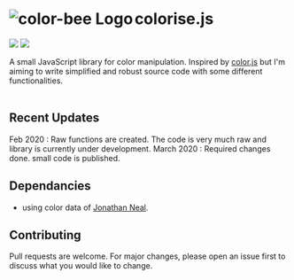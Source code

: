 # colorise.js [<img src="https://github.com/mayuraitavadekar/colorise/blob/master/colorise-icon.png" alt="color-bee Logo" align="left">](https://github.com/mayuraitavadekar/color-bee.js)
<img src="https://img.shields.io/badge/github-active-green"/> <img src="https://img.shields.io/badge/version-1.0.0-orange"/>

A small JavaScript library for color manipulation.
Inspired by [color.js](https://github.com/brehaut/color-js) but I'm aiming to write simplified and robust source code with some different functionalities. 
<br/>
<br/>
## Recent Updates

Feb 2020 : Raw functions are created. The code is very much raw and library is currently under development.
March 2020 : Required changes done. small code is published. 

## Dependancies

- using color data of [Jonathan Neal](https://github.com/jonathantneal).

## Contributing

Pull requests are welcome. For major changes, please open an issue first to discuss what you would like to change.

